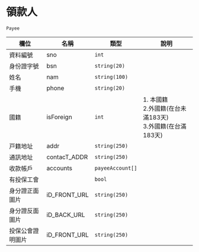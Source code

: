 # 領款人

<i class="v-label data-type interface"></i> `Payee`

|欄位|名稱|類型|說明|
|---|---|---|---|
|資料編號|sno|`int`|
|身份證字號|bsn|`string(20)`||
|姓名|nam|`string(100)`||
|手機|phone|`string(20)`||
|國籍|isForeign|`int`|1. 本國籍<br/>2.外國籍(在台未滿183天)<br/>3.外國籍(在台滿183天)|
|⼾籍地址|addr|`string(250)`|
|通訊地址|contacT_ADDR|`string(250)`|
|收款帳戶|accounts|`payeeAccount[]`|
|有投保工會||`bool`|
|身分證正面圖片|iD_FRONT_URL|`string(250)`|
|身分證反面圖片|iD_BACK_URL|`string(250)`|
|投保公會證明圖片|iD_FRONT_URL|`string(250)`|